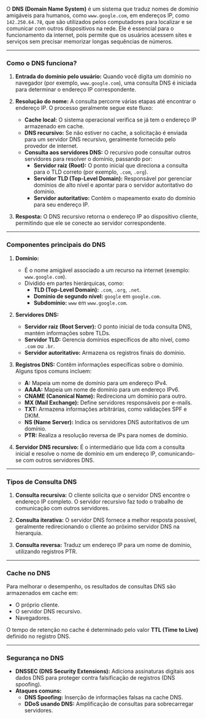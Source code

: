 O **DNS (Domain Name System)** é um sistema que traduz nomes de domínio amigáveis para humanos, como `www.google.com`, em endereços IP, como `142.250.64.78`, que são utilizados pelos computadores para localizar e se comunicar com outros dispositivos na rede. Ele é essencial para o funcionamento da internet, pois permite que os usuários acessem sites e serviços sem precisar memorizar longas sequências de números.

---

### Como o DNS funciona?

1. **Entrada do domínio pelo usuário:** Quando você digita um domínio no navegador (por exemplo, `www.google.com`), uma consulta DNS é iniciada para determinar o endereço IP correspondente.
    
2. **Resolução do nome:** A consulta percorre várias etapas até encontrar o endereço IP. O processo geralmente segue este fluxo:
    
    - **Cache local:** O sistema operacional verifica se já tem o endereço IP armazenado em cache.
    - **DNS recursivo:** Se não estiver no cache, a solicitação é enviada para um servidor DNS recursivo, geralmente fornecido pelo provedor de internet.
    - **Consulta aos servidores DNS:** O recursivo pode consultar outros servidores para resolver o domínio, passando por:
        - **Servidor raiz (Root):** O ponto inicial que direciona a consulta para o TLD correto (por exemplo, `.com`, `.org`).
        - **Servidor TLD (Top-Level Domain):** Responsável por gerenciar domínios de alto nível e apontar para o servidor autoritativo do domínio.
        - **Servidor autoritativo:** Contém o mapeamento exato do domínio para seu endereço IP.
3. **Resposta:** O DNS recursivo retorna o endereço IP ao dispositivo cliente, permitindo que ele se conecte ao servidor correspondente.
    

---

### Componentes principais do DNS

1. **Domínio:**
    
    - É o nome amigável associado a um recurso na internet (exemplo: `www.google.com`).
    - Dividido em partes hierárquicas, como:
        - **TLD (Top-Level Domain):** `.com`, `.org`, `.net`.
        - **Domínio de segundo nível:** `google` em `google.com`.
        - **Subdomínio:** `www` em `www.google.com`.
2. **Servidores DNS:**
    
    - **Servidor raiz (Root Server):** O ponto inicial de toda consulta DNS, mantém informações sobre TLDs.
    - **Servidor TLD:** Gerencia domínios específicos de alto nível, como `.com` ou `.br`.
    - **Servidor autoritativo:** Armazena os registros finais do domínio.
3. **Registros DNS:** Contêm informações específicas sobre o domínio. Alguns tipos comuns incluem:
    
    - **A:** Mapeia um nome de domínio para um endereço IPv4.
    - **AAAA:** Mapeia um nome de domínio para um endereço IPv6.
    - **CNAME (Canonical Name):** Redireciona um domínio para outro.
    - **MX (Mail Exchange):** Define servidores responsáveis por e-mails.
    - **TXT:** Armazena informações arbitrárias, como validações SPF e DKIM.
    - **NS (Name Server):** Indica os servidores DNS autoritativos de um domínio.
    - **PTR:** Realiza a resolução reversa de IPs para nomes de domínio.
4. **Servidor DNS recursivo:** É o intermediário que lida com a consulta inicial e resolve o nome de domínio em um endereço IP, comunicando-se com outros servidores DNS.
    

---

### Tipos de Consulta DNS

1. **Consulta recursiva:** O cliente solicita que o servidor DNS encontre o endereço IP completo. O servidor recursivo faz todo o trabalho de comunicação com outros servidores.
    
2. **Consulta iterativa:** O servidor DNS fornece a melhor resposta possível, geralmente redirecionando o cliente ao próximo servidor DNS na hierarquia.
    
3. **Consulta reversa:** Traduz um endereço IP para um nome de domínio, utilizando registros PTR.
    

---

### Cache no DNS

Para melhorar o desempenho, os resultados de consultas DNS são armazenados em cache em:

- O próprio cliente.
- O servidor DNS recursivo.
- Navegadores.

O tempo de retenção no cache é determinado pelo valor **TTL (Time to Live)** definido no registro DNS.

---

### Segurança no DNS

- **DNSSEC (DNS Security Extensions):** Adiciona assinaturas digitais aos dados DNS para proteger contra falsificação de registros (DNS spoofing).
- **Ataques comuns:**
    - **DNS Spoofing:** Inserção de informações falsas na cache DNS.
    - **DDoS usando DNS:** Amplificação de consultas para sobrecarregar servidores.